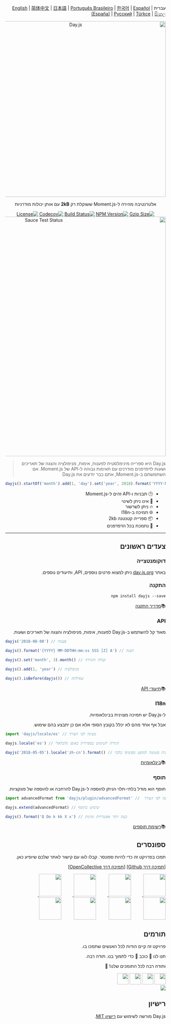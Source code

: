 <div dir="rtl">

עברית | [English](../../README.md)  | [简体中文](./docs/zh-cn/README.zh-CN.md) | [日本語](./docs/ja/README-ja.md) | [Português Brasileiro](./docs/pt-br/README-pt-br.md) | [한국어](./docs/ko/README-ko.md) | [Español (España)](./docs/es-es/README-es-es.md) | [Русский](./docs/ru/README-ru.md) | [Türkçe](./docs/tr/README-tr.md) | [සිංහල](./docs/si/README-si.md)

<p align="center"><a href="https://day.js.org/" target="_blank" rel="noopener noreferrer"><img width="550"
                                                                             src="https://user-images.githubusercontent.com/17680888/39081119-3057bbe2-456e-11e8-862c-646133ad4b43.png"
                                                                             alt="Day.js"></a></p>
<p align="center">אלטרנטיבה מהירה ל-Moment.js ששוקלת רק <b>2kB</b> עם אותן יכולות מודרניות</p>
<p align="center">
    <a href="https://unpkg.com/dayjs/dayjs.min.js"><img
            src="https://img.badgesize.io/https://unpkg.com/dayjs/dayjs.min.js?compression=gzip&style=flat-square"
            alt="Gzip Size"></a>
    <a href="https://www.npmjs.com/package/dayjs"><img src="https://img.shields.io/npm/v/dayjs.svg?style=flat-square&colorB=51C838"
                                                       alt="NPM Version"></a>
    <a href="https://github.com/iamkun/dayjs/actions/workflows/check.yml"><img
            src="https://img.shields.io/github/actions/workflow/status/iamkun/dayjs/check.yml?style=flat-square" alt="Build Status"></a>
    <a href="https://codecov.io/gh/iamkun/dayjs"><img
            src="https://img.shields.io/codecov/c/github/iamkun/dayjs/master.svg?style=flat-square" alt="Codecov"></a>
    <a href="https://github.com/iamkun/dayjs/blob/master/LICENSE"><img
            src="https://img.shields.io/badge/license-MIT-brightgreen.svg?style=flat-square" alt="License"></a>
    <br>
    <a href="https://saucelabs.com/u/dayjs">
        <img width="750" src="https://user-images.githubusercontent.com/17680888/40040137-8e3323a6-584b-11e8-9dba-bbe577ee8a7b.png" alt="Sauce Test Status">
    </a>
</p>

> Day.js היא ספרייה מינימלסטית לפענוח, אימות, מניפולציה והצגה של תאריכים ושעות לדפדפנים מודרנים עם תאימות גבוהה ל-API של Moment.js. אם השתמשתם ב-Moment.js, אתם כבר יודעים את Day.js

<div dir="ltr">

```js
dayjs().startOf('month').add(1, 'day').set('year', 2018).format('YYYY-MM-DD HH:mm:ss');
```

</div>

* 🕒 תבניות ו-API זהים ל-Moment.js
* 💪 אינו ניתן לשינוי
* 🔥 ניתן לשרשור
* 🌐 תמיכה ב-I18n
* 📦 ספרייה קטנטנה 2kb
* 👫 נתמכת בכל הדפדפנים

---

## צעדים ראשונים

### דוקומנטצייה
באתר [day.js.org](https://day.js.org/) ניתן למצוא פרטים נוספים, API, ותיעודים נוספים.


### התקנה

```console
npm install dayjs --save
```

📚[מדריך התקנה](https://day.js.org/docs/en/installation/installation)

### API
מאוד קל להשתמש ב-Day.js לפענוח, אימות, מניפולציה והצגה של תאריכים ושעות.

<div dir="ltr">


```javascript
dayjs('2018-08-08') // פענוח

dayjs().format('{YYYY} MM-DDTHH:mm:ss SSS [Z] A') // הצגה

dayjs().set('month', 3).month() // קבלה והגדרה

dayjs().add(1, 'year') // מניפולציה

dayjs().isBefore(dayjs()) // שאילתה
```

</div>

📚[תיעודי API](https://day.js.org/docs/en/parse/parse)

### I18n
ל-Day.js יש תמיכה מצוינית בבינלאומיות.

אבל אף אחד מהם לא יכלל בקובץ הסופי אלא אם כן יתבצע בהם שימוש.

<div dir="ltr">


```javascript
import 'dayjs/locale/es' // טעינה לפי הצורך

dayjs.locale('es') // הגדרה לשימוש בספרדית באופן גלובלאלי

dayjs('2018-05-05').locale('zh-cn').format() // הגדרה לשימוש בסינית פשוטה למופע ספיציפי בלבד
```

</div>


📚[בינלאומיות](https://day.js.org/docs/en/i18n/i18n)

### תוסף

תוסף הוא מודל בלתי-תלוי הניתן להוספה ל-Day.js להרחבה או להוספה של פונקציות.


<div dir="ltr">


```javascript
import advancedFormat from 'dayjs/plugin/advancedFormat' //  טעינה לפי הצורך

dayjs.extend(advancedFormat) // שימוש בתוסף

dayjs().format('Q Do k kk X x') // כעת יותר אפשרויות זמינות
```

</div>

📚[רשימת תוספים](https://day.js.org/docs/en/plugin/plugin)

## ספונסרים
תמכו בפרויקט זה כדי להיות ספונסר. קבלו לוגו עם קישור לאתר שלכם שיופיע כאן.


[[תמיכה דרך Github](https://github.com/sponsors/iamkun/)] [[תמיכה דרך OpenCollective](https://opencollective.com/dayjs#sponsor)]

<a href="https://toyokumo.co.jp" target="_blank">
  <img width="70" src="https://user-images.githubusercontent.com/17680888/197092231-2367b5eb-1e43-467e-a311-23f7cd97b086.png">
</a>
&nbsp;&nbsp;&nbsp;&nbsp;&nbsp;&nbsp;&nbsp;&nbsp;
<a href="https://github.com/alan-eu" target="_blank">
  <img width="70" src="https://avatars.githubusercontent.com/u/18175329?s=52&v=4">
</a>
&nbsp;&nbsp;&nbsp;&nbsp;&nbsp;&nbsp;&nbsp;&nbsp;
<a href="https://opencollective.com/sight-and-sound-ministries" target="_blank">
  <img width="70" src="https://user-images.githubusercontent.com/17680888/232316426-cb99b4cf-0ccb-4e73-a6ce-e16dba6aadf4.png">
</a>
&nbsp;&nbsp;&nbsp;&nbsp;&nbsp;&nbsp;&nbsp;&nbsp;
<a href="https://www.exoflare.com/open-source/?utm_source=dayjs&utm_campaign=open_source" target="_blank">
  <img width="70" src="https://user-images.githubusercontent.com/17680888/162761622-1407a849-0c41-4591-8aa9-f98114ec2092.png">
</a>
&nbsp;&nbsp;&nbsp;&nbsp;&nbsp;&nbsp;&nbsp;&nbsp;
<a href="https://rxdb.info/?utm_source=day.js.org&utm_medium=banner&utm_campaign=day.js.org-sponsored" target="_blank"><img width="70" src="https://user-images.githubusercontent.com/17680888/200301812-9c9bd523-5dc4-4cab-b380-543fbcd3802c.svg"></a>
&nbsp;&nbsp;&nbsp;&nbsp;&nbsp;&nbsp;&nbsp;&nbsp;
<a href="https://github.com/vendure-ecommerce" target="_blank"><img width="70" src="https://avatars.githubusercontent.com/u/39629390?s=52&v=4"></a>
&nbsp;&nbsp;&nbsp;&nbsp;&nbsp;&nbsp;&nbsp;&nbsp;
<a href="https://opencollective.com/docbot" target="_blank"><img width="70" src="https://images.opencollective.com/docbot/457761e/logo.png"></a>
&nbsp;&nbsp;&nbsp;&nbsp;&nbsp;&nbsp;&nbsp;&nbsp;
<a href="https://opencollective.com/datawrapper" target="_blank"><img width="70" src="https://images.opencollective.com/datawrapper/c13e229/logo.png"></a>

## תורמים

פרויקט זה קיים הודות לכל האנשים שתמכו בו.

תנו לנו 💖 כוכב 💖 כדי לתמוך בנו. תודה רבה.

ותודה רבה לכל התומכים שלנו! 🙏

<a href="https://opencollective.com/dayjs/backer/0/website?requireActive=false" target="_blank"><img width="35" src="https://opencollective.com/dayjs/backer/0/avatar.svg?requireActive=false"></a>
<a href="https://opencollective.com/dayjs/backer/1/website?requireActive=false" target="_blank"><img width="35" src="https://opencollective.com/dayjs/backer/1/avatar.svg?requireActive=false"></a>
<a href="https://opencollective.com/dayjs/backer/2/website?requireActive=false" target="_blank"><img width="35" src="https://opencollective.com/dayjs/backer/2/avatar.svg?requireActive=false"></a>
<a href="https://opencollective.com/dayjs/backer/3/website?requireActive=false" target="_blank"><img width="35" src="https://opencollective.com/dayjs/backer/3/avatar.svg?requireActive=false"></a>
<br />
<a href="https://opencollective.com/dayjs#backers" target="_blank"><img src="https://opencollective.com/dayjs/contributors.svg?width=890" /></a>

## רישיון

Day.js מורשה לשימוש עם [רישיון MIT](./LICENSE).
</div>
